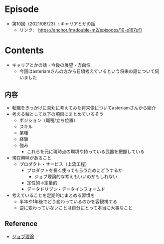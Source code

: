 # Episode
- 第10回（2021/08/23）: キャリアとかの話
    - リンク:　https://anchor.fm/double-m2/episodes/10-e167uf1

# Contents
- キャリアとかの話・今後の展望・方向性
	- 今回はasteriamさんの方から日頃考えているという将来の話について伺いました

## 内容
- 転職をきっかけに真剣に考えてみた将来像についてasteriamさんから紹介
- 考える軸として以下の項目にまとめているそう
  - ポジション（職種/立ち位置）
  - スキル
  - 業種
  - 経験
  - 強み
    - これらを元に現時点の環境や持っている武器を把握している
- 現在興味があること
  - プロダクト・サービス（上流工程）
    - プロダクトを長く使ってもらうためにどうするか
      - ジョブ理論的な考えもいいのかもしれない
    - 定性的→定量的
    - データドリブン・データインフォームド
- 考えていることを定期的にまとめる習慣を
  - 半年や1年後でどう変わっているのかを客観視する
  - 逆に変わっていないことは自分にとって本当に大事なこと

## Reference
- [ジョブ理論](https://www.amazon.co.jp/dp/B0746JCN8B/ref=dp-kindle-redirect?_encoding=UTF8&btkr=1)
